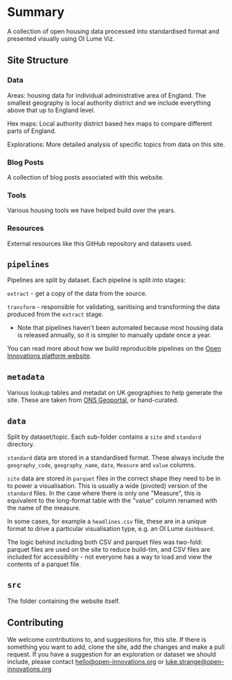 # Summary

A collection of open housing data processed into standardised format and presented visually using OI Lume Viz.

## Site Structure

### Data

Areas: housing data for individual administrative area of England. The smallest geography is local authority district and we include everything above that up to England level.

Hex maps: Local authority district based hex maps to compare different parts of England.

Explorations: More detailed analysis of specific topics from data on this site.

### Blog Posts

A collection of blog posts associated with this website.

### Tools

Various housing tools we have helped build over the years.

### Resources

External resources like this GitHub repository and datasets used.
 
## `pipelines`

Pipelines are split by dataset. Each pipeline is split into stages:

`extract` - get a copy of the data from the source.

`transform` - responsible for validating, sanitising and transforming the data produced from the `extract` stage.

* Note that pipelines haven't been automated because most housing data is released annually, so it is simpler to manually update once a year.

You can read more about how we build reproducible pipelines on the [Open Innovations platform website](https://open-innovations.github.io/platform/components/pipelines/).

## `metadata`

Various lookup tables and metadat on UK geographies to help generate the site. These are taken from [ONS Geoportal](https://geoportal.statistics.gov.uk/), or hand-curated.

## `data`

Split by dataset/topic. Each sub-folder contains a `site` and `standard` directory.

`standard` data are stored in a standardised format. These always include the `geography_code`, `geography_name`, `date`, `Measure` and `value` columns.

`site` data are stored in `parquet` files in the correct shape they need to be in to power a visualisation. This is usually a wide (pivoted) version of the `standard` files. In the case where there is only one "Measure", this is equivalent to the long-format table with the "value" column renamed with the name of the measure.

In some cases, for example a `headlines.csv` file, these are in a unique format to drive a particular visualisation type, e.g. an OI Lume `dashboard`.

The logic behind including both CSV and parquet files was two-fold: parquet files are used on the site to reduce build-tim, and CSV files are included for accessibility - not everyone has a way to load and view the contents of a parquet file.

## `src`

The folder containing the website itself.

## Contributing

We welcome contributions to, and suggestions for, this site. If there is something you want to add, clone the site, add the changes and make a pull request. If you have a suggestion for an exploration or dataset we should include, please contact <hello@open-innovations.org> or <luke.strange@open-innovations.org>
